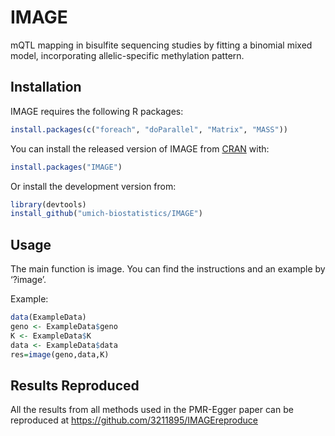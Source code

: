 
<!-- README.md is generated from README.Rmd. Please edit that file -->

# IMAGE

<!-- badges: start -->

<!-- badges: end -->

mQTL mapping in bisulfite sequencing studies by fitting a binomial mixed
model, incorporating allelic-specific methylation pattern.

## Installation

IMAGE requires the following R packages:

``` r
install.packages(c("foreach", "doParallel", "Matrix", "MASS"))
```

You can install the released version of IMAGE from
[CRAN](https://CRAN.R-project.org) with:

``` r
install.packages("IMAGE")
```

Or install the development version from:

``` r
library(devtools)
install_github("umich-biostatistics/IMAGE")
```

## Usage

The main function is image. You can find the instructions and an example
by ‘?image’.

Example:

``` r
data(ExampleData)
geno <- ExampleData$geno
K <- ExampleData$K
data <- ExampleData$data
res=image(geno,data,K)
```

## Results Reproduced

All the results from all methods used in the PMR-Egger paper can be
reproduced at <https://github.com/3211895/IMAGEreproduce>
